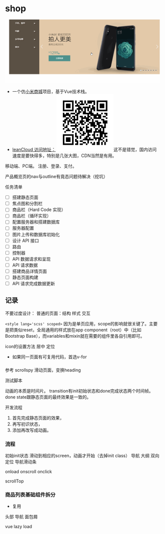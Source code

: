 # shop

![shophomepage](./modules/static/shophomepage.gif)
- 一个仿[小米商城](https://www.mi.com/)项目，基于Vue技术栈。
- [leanCloud 访问地址：](https://shonesinglone.leanapp.cn/shop/)
![leancloud_addr](./modules/static/leancloud_addr.png)这不是错觉，国内访问速度是要快得多，特别是几张大图，CDN当然是有用。

移动端、PC端。 
注册、登录、支付。

产品概览页的nav与outline有竟态问题待解决（挖坑）

任务清单

- [ ] 搭建静态页面
- [ ] 焦点图和分割栏
- [ ] 商品栏（Hard Code 实现）
- [ ] 商品栏（循环实现）
- [ ] 配置服务器和搭建数据库
- [ ] 服务器配置
- [ ] 图片上传和数据库初始化
- [ ] 设计 API 接口
- [ ] 路由
- [ ] 控制器
- [ ] API 数据请求和呈现
- [ ] API 请求数据
- [ ] 搭建商品详情页面
- [ ] 静态页面构建
- [ ] API 请求完成数据更新

## 记录

不要过度设计：
普通的页面：结构 样式 交互

`<style lang='scss' scoped>`
因为是单页应用，scope的影响就很关键了。主要是把类似reset，全局通用的样式放在app component（root）中（比如Bootstrap Base），而variables和mixin就在需要的组件里各自引用即可。

icon的设置方法
居中
定位

- 如果同一页面有可复用代码，首选v-for

### 

参考 scrollspy
滑动页面，变换heading

测试脚本

动画的本质是时间片。
transition有init初始状态和done完成状态两个时间帧。done state跟静态页面的最终效果是一致的。

开发流程

1. 首先完成静态页面的效果，
1. 再写初识状态，
1. 添加再改写成动画。

### 流程

初始init状态
滑动到相应的screen，动画才开始（去掉init class）
导航 大纲 双向定位
导航滑动条

onload
onscroll
onclick

scrollTop

### 商品列表基础组件拆分

- 复用

头部
导航
面包屑

vue lazy load